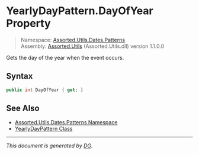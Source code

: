 ﻿# YearlyDayPattern.DayOfYear Property

> Namespace: [Assorted.Utils.Dates.Patterns](index.md#assortedutilsdatespatterns-namespace)\
> Assembly: [Assorted.Utils](index.md) (Assorted.Utils.dll) version 1.1.0.0

Gets the day of the year when the event occurs.

## Syntax

```csharp
public int DayOfYear { get; }
```

## See Also

- [Assorted.Utils.Dates.Patterns Namespace](index.md#assortedutilsdatespatterns-namespace)
- [YearlyDayPattern Class](Assorted.Utils.Dates.Patterns.YearlyDayPattern.md)

---

_This document is generated by [DG](https://github.com/Khojasteh/dg)._
